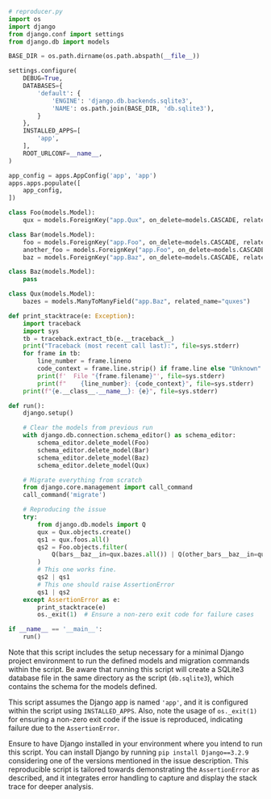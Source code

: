 ```python
# reproducer.py
import os
import django
from django.conf import settings
from django.db import models

BASE_DIR = os.path.dirname(os.path.abspath(__file__))

settings.configure(
    DEBUG=True,
    DATABASES={
        'default': {
            'ENGINE': 'django.db.backends.sqlite3',
            'NAME': os.path.join(BASE_DIR, 'db.sqlite3'),
        }
    },
    INSTALLED_APPS=[
        'app',
    ],
    ROOT_URLCONF=__name__,
)

app_config = apps.AppConfig('app', 'app')
apps.apps.populate([
    app_config,
])

class Foo(models.Model):
    qux = models.ForeignKey("app.Qux", on_delete=models.CASCADE, related_name="foos")

class Bar(models.Model):
    foo = models.ForeignKey("app.Foo", on_delete=models.CASCADE, related_name="bars")
    another_foo = models.ForeignKey("app.Foo", on_delete=models.CASCADE, related_name="other_bars")
    baz = models.ForeignKey("app.Baz", on_delete=models.CASCADE, related_name="bars")

class Baz(models.Model):
    pass

class Qux(models.Model):
    bazes = models.ManyToManyField("app.Baz", related_name="quxes")

def print_stacktrace(e: Exception):
    import traceback
    import sys
    tb = traceback.extract_tb(e.__traceback__)
    print("Traceback (most recent call last):", file=sys.stderr)
    for frame in tb:
        line_number = frame.lineno
        code_context = frame.line.strip() if frame.line else "Unknown"
        print(f'  File "{frame.filename}"', file=sys.stderr)
        print(f"    {line_number}: {code_context}", file=sys.stderr)
    print(f"{e.__class__.__name__}: {e}", file=sys.stderr)

def run():
    django.setup()

    # Clear the models from previous run
    with django.db.connection.schema_editor() as schema_editor:
        schema_editor.delete_model(Foo)
        schema_editor.delete_model(Bar)
        schema_editor.delete_model(Baz)
        schema_editor.delete_model(Qux)

    # Migrate everything from scratch
    from django.core.management import call_command
    call_command('migrate')

    # Reproducing the issue
    try:
        from django.db.models import Q
        qux = Qux.objects.create()
        qs1 = qux.foos.all()
        qs2 = Foo.objects.filter(
            Q(bars__baz__in=qux.bazes.all()) | Q(other_bars__baz__in=qux.bazes.all())
        )
        # This one works fine.
        qs2 | qs1
        # This one should raise AssertionError
        qs1 | qs2
    except AssertionError as e:
        print_stacktrace(e)
        os._exit(1)  # Ensure a non-zero exit code for failure cases

if __name__ == '__main__':
    run()
```

Note that this script includes the setup necessary for a minimal Django project environment to run the defined models and migration commands within the script. Be aware that running this script will create a SQLite3 database file in the same directory as the script (`db.sqlite3`), which contains the schema for the models defined.

This script assumes the Django app is named `'app'`, and it is configured within the script using `INSTALLED_APPS`. Also, note the usage of `os._exit(1)` for ensuring a non-zero exit code if the issue is reproduced, indicating failure due to the `AssertionError`. 

Ensure to have Django installed in your environment where you intend to run this script. You can install Django by running `pip install Django==3.2.9` considering one of the versions mentioned in the issue description. This reproducible script is tailored towards demonstrating the `AssertionError` as described, and it integrates error handling to capture and display the stack trace for deeper analysis.